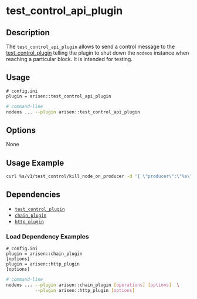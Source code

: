 # test_control_api_plugin

## Description

The `test_control_api_plugin` allows to send a control message to the [test_control_plugin](../test_control_plugin/index.md) telling the plugin to shut down the `nodeos` instance when reaching a particular block. It is intended for testing.

## Usage

```console
# config.ini
plugin = arisen::test_control_api_plugin
```
```sh
# command-line
nodeos ... --plugin arisen::test_control_api_plugin
```

## Options

None

## Usage Example

```sh
curl %s/v1/test_control/kill_node_on_producer -d '{ \"producer\":\"%s\", \"where_in_sequence\":%d, \"based_on_lib\":\"%s\" }' -X POST -H \"Content-Type: application/json\"" %
```

## Dependencies

* [`test_control_plugin`](../test_control_plugin/index.md)
* [`chain_plugin`](../chain_plugin/index.md)
* [`http_plugin`](../http_plugin/index.md)

### Load Dependency Examples

```console
# config.ini
plugin = arisen::chain_plugin
[options]
plugin = arisen::http_plugin
[options]
```
```sh
# command-line
nodeos ... --plugin arisen::chain_plugin [operations] [options]  \
           --plugin arisen::http_plugin [options]
```
